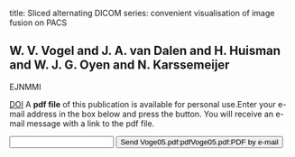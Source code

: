 title: Sliced alternating DICOM series: convenient visualisation of image fusion on PACS

## W. V. Vogel and J. A. van Dalen and H. Huisman and W. J. G. Oyen and N. Karssemeijer
EJNMMI

<a href="https://doi.org/10.1007/s00259-004-1711-x">DOI</a>
A <b>pdf file</b> of this publication is available for personal use.Enter your e-mail address in the box below and press the button. You will receive an e-mail message with a link to the pdf file.
<form action="sender.php">  <input type="text" name="email">  <input type="submit" value="Send Voge05.pdf:pdfVoge05.pdf:PDF by e-mail"></form>